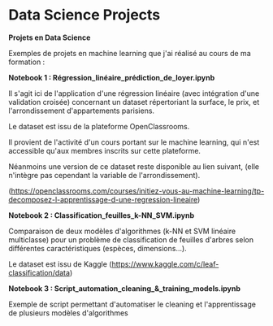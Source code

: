 # Data Science Projects

**Projets en Data Science**

Exemples de projets en machine learning que j'ai réalisé au cours de ma formation :

**Notebook 1 : Régression_linéaire_prédiction_de_loyer.ipynb**

Il s'agit ici de l'application d'une régression linéaire (avec intégration d'une validation croisée) concernant un dataset répertoriant la surface, le prix, et l'arrondissement d'appartements parisiens.

Le dataset est issu de la plateforme OpenClassrooms. 

Il provient de l'activité d'un cours portant sur le machine learning, qui n'est accessible qu'aux membres inscrits sur cette plateforme.

Néanmoins une version de ce dataset reste disponible au lien suivant, (elle n'intègre pas cependant la variable de l'arrondissement).

(https://openclassrooms.com/courses/initiez-vous-au-machine-learning/tp-decomposez-l-apprentissage-d-une-regression-lineaire)


**Notebook 2 : Classification_feuilles_k-NN_SVM.ipynb**


Comparaison de deux modèles d'algorithmes (k-NN et SVM linéaire multiclasse) pour un problème de classification de feuilles d'arbres selon différentes caractéristiques (espèces, dimensions...).

Le dataset est issu de Kaggle (https://www.kaggle.com/c/leaf-classification/data)


**Notebook 3 : Script_automation_cleaning_&_training_models.ipynb**


Exemple de script permettant d'automatiser le cleaning et l'apprentissage de plusieurs modèles d'algorithmes


